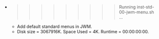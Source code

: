 * >>>>>>>>> Running inst-std-00-jwm-menu.sh ...
  * Add default standard menus in JWM.
  * Disk size = 3067916K. Space Used = 4K. Runtime = 00:00:00:00.
